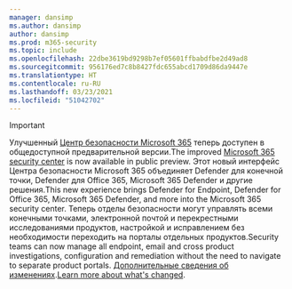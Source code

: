 ```yaml
---
manager: dansimp
ms.author: dansimp
author: dansimp
ms.prod: m365-security
ms.topic: include
ms.openlocfilehash: 22dbe3619bd9298b7ef05601ffbabdfbe2d49ad8
ms.sourcegitcommit: 956176ed7c8b8427fdc655abcd1709d86da9447e
ms.translationtype: HT
ms.contentlocale: ru-RU
ms.lasthandoff: 03/23/2021
ms.locfileid: "51042702"
---
```

> [!IMPORTANT]
> <span data-ttu-id="d4180-101">Улучшенный [Центр безопасности Microsoft 365](https://security.microsoft.com) теперь доступен в общедоступной предварительной версии.</span><span class="sxs-lookup"><span data-stu-id="d4180-101">The improved [Microsoft 365 security center](https://security.microsoft.com) is now available in public preview.</span></span> <span data-ttu-id="d4180-102">Этот новый интерфейс Центра безопасности Microsoft 365 объединяет Defender для конечной точки, Defender для Office 365, Microsoft 365 Defender и другие решения.</span><span class="sxs-lookup"><span data-stu-id="d4180-102">This new experience brings Defender for Endpoint, Defender for Office 365, Microsoft 365 Defender, and more into  the Microsoft 365 security center.</span></span> <span data-ttu-id="d4180-103">Теперь отделы безопасности могут управлять всеми конечными точками, электронной почтой и перекрестными исследованиями продуктов, настройкой и исправлением без необходимости переходить на порталы отдельных продуктов.</span><span class="sxs-lookup"><span data-stu-id="d4180-103">Security teams can now manage all endpoint, email and cross product investigations, configuration and remediation without the need to navigate to separate product portals.</span></span> <span data-ttu-id="d4180-104">[Дополнительные сведения об изменениях](../defender/overview-security-center.md).</span><span class="sxs-lookup"><span data-stu-id="d4180-104">[Learn more about what's changed](../defender/overview-security-center.md).</span></span>
